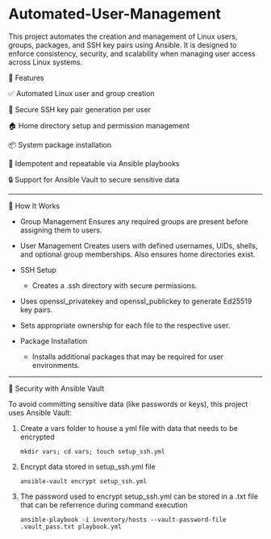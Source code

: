 # Automated-User-Management

This project automates the creation and management of Linux users, groups, packages, and SSH key pairs using Ansible. It is designed to enforce consistency, security, and scalability when managing user access across Linux systems.

📌 Features

✅ Automated Linux user and group creation

🔐 Secure SSH key pair generation per user

🏠 Home directory setup and permission management

📦 System package installation

🔄 Idempotent and repeatable via Ansible playbooks

🔒 Support for Ansible Vault to secure sensitive data

---------------------------------------------------------

🚧 How It Works

- Group Management
Ensures any required groups are present before assigning them to users.

- User Management
Creates users with defined usernames, UIDs, shells, and optional group memberships. Also ensures home directories exist.

- SSH Setup

  - Creates a .ssh directory with secure permissions.

- Uses openssl_privatekey and openssl_publickey to generate Ed25519 key pairs.

- Sets appropriate ownership for each file to the respective user.

- Package Installation
  - Installs additional packages that may be required for user environments.

---------------------------------------------------------

🔐 Security with Ansible Vault

To avoid committing sensitive data (like passwords or keys), this project uses Ansible Vault:
1. Create a vars folder to house a yml file with data that needs to be encrypted

   `` mkdir vars; cd vars; touch setup_ssh.yml ``

2. Encrypt data stored in setup_ssh.yml file

   `` ansible-vault encrypt setup_ssh.yml ``

3. The password used to encrypt setup_ssh.yml can be stored in a .txt file that can be referrence during command execution

   `` ansible-playbook -i inventory/hosts --vault-password-file .vault_pass.txt playbook.yml ``
   
